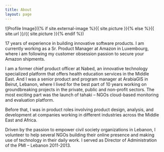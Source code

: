 ```yaml
---
title: About
layout: page
---
```


![Profile Image]({% if site.external-image %}{{ site.picture }}{% else %}{{ site.url }}/{{ site.picture }}{% endif %})

<p>17 years of experience in building innovative software products. I am currently working as a Sr. Product Manager at Amazon in Luxembourg, where i am following my customer obsession passion to secure your Amazon shipments.

</p>

<p>I am a former chief product officer at Nabed, an innovative technology specialized platform that offers health education services in the Middle East. And I was a senior product and program manager at ArabiaGIS in Beirut, Lebanon, where I lived for the best part of 10 years working on groundbreaking projects in the private, public and non-profit sectors. The most exciting part was the launch of tahaki – NGOs cloud-based monitoring and evaluation platform.
</p>
<p>

Before that, I was in product roles involving product design, analysis, and development at companies working in different industries across the Middle East and Africa.
</p>
<p>
Driven by the passion to empower civil society organizations in Lebanon, I volunteer to help several NGOs building their online presence and making use of technology in their daily work. I served as Director of Administration of the PMI – Lebanon 2011-2013.</p>
